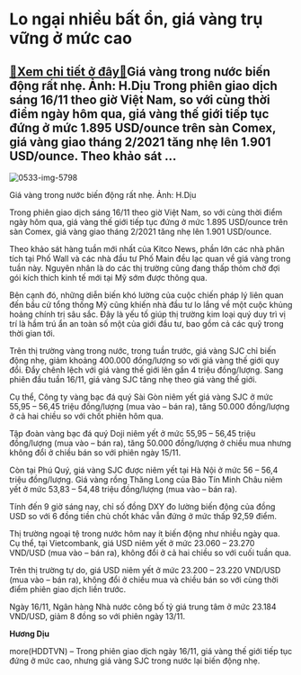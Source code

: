 Lo ngại nhiều bất ổn, giá vàng trụ vững ở mức cao
=================================================

[:gift:Xem chi tiết ở đây:gift:](https://hddtvn.com/lo-ngai-nhieu-bat-on-gia-vang-tru-vung-o-muc-cao/)Giá vàng trong nước biến động rất nhẹ. Ảnh: H.Dịu Trong phiên giao dịch sáng 16/11 theo giờ Việt Nam, so với cùng thời điểm ngày hôm qua, giá vàng thế giới tiếp tục đứng ở mức 1.895 USD/ounce trên sàn Comex, giá vàng giao tháng 2/2021 tăng nhẹ lên 1.901 USD/ounce. Theo khảo sát …
----------------------------------------------------------------------------------------------------------------------------------------------------------------------------------------------------------------------------------------------------------------------------------------





![0533-img-5798](https://hddtvn.com/wp-content/uploads/2021/01/0533_IMG_5798.jpg "Giá vàng trong nước biến động rất nhẹ. Ảnh: H.Dịu")


Giá vàng trong nước biến động rất nhẹ. Ảnh: H.Dịu



Trong phiên giao dịch sáng 16/11 theo giờ Việt Nam, so với cùng thời điểm ngày hôm qua, giá vàng thế giới tiếp tục đứng ở mức 1.895 USD/ounce trên sàn Comex, giá vàng giao tháng 2/2021 tăng nhẹ lên 1.901 USD/ounce.


Theo khảo sát hàng tuần mới nhất của Kitco News, phần lớn các nhà phân tích tại Phố Wall và các nhà đầu tư Phố Main đều lạc quan về giá vàng trong tuần này. Nguyên nhân là do các thị trường cũng đang thấp thỏm chờ đợi gói kích thích kinh tế mới tại Mỹ sớm được thông qua.


Bên cạnh đó, những diễn biến khó lường của cuộc chiến pháp lý liên quan đến bầu cử tổng thống Mỹ cũng khiến nhà đầu tư lo lắng về một cuộc khủng hoảng chính trị sâu sắc. Đây là yếu tố giúp thị trường kim loại quý duy trì vị trí là hầm trú ẩn an toàn số một của giới đầu tư, bao gồm cả các quỹ trong thời gian tới.


Trên thị trường vàng trong nước, trong tuần trước, giá vàng SJC chỉ biến động nhẹ, giảm khoảng 400.000 đồng/lượng so với giá vàng thế giới quy đổi. Đẩy chênh lệch với giá vàng thế giới lên gần 4 triệu đồng/lượng. Sang phiên đầu tuần 16/11, giá vàng SJC tăng nhẹ theo giá vàng thế giới.


Cụ thể, Công ty vàng bạc đá quý Sài Gòn niêm yết giá vàng SJC ở mức 55,95 – 56,45 triệu đồng/lượng (mua vào – bán ra), tăng 50.000 đồng/lượng ở cả hai chiều so với chốt phiên hôm qua.


Tập đoàn vàng bạc đá quý Doji niêm yết ở mức 55,95 – 56,45 triệu đồng/lượng (mua vào – bán ra), tăng 50.000 đồng/lượng ở chiều mua nhưng không đổi ở chiều bán so với phiên ngày 15/11.


Còn tại Phú Quý, giá vàng SJC được niêm yết tại Hà Nội ở mức 56 – 56,4 triệu đồng/lượng. Giá vàng rồng Thăng Long của Bảo Tín Minh Châu niêm yết ở mức 53,83 – 54,48 triệu đồng/lượng (mua vào – bán ra).


Tính đến 9 giờ sáng nay, chỉ số đồng DXY đo lường biến động của đồng USD so với 6 đồng tiền chủ chốt khác vẫn đứng ở mức thấp 92,59 điểm.


Thị trường ngoại tệ trong nước hôm nay ít biến động như nhiều ngày qua. Cụ thể, tại Vietcombank, giá USD niêm yết ở mức 23.060 – 23.270 VND/USD (mua vào – bán ra), không đổi ở cả hai chiều so với cuối tuần qua.


Trên thị trường tự do, giá USD niêm yết ở mức 23.200 – 23.220 VND/USD (mua vào – bán ra), không đổi ở chiều mua và chiều bán so với cùng thời điểm phiên giao dịch liền trước.


Ngày 16/11, Ngân hàng Nhà nước công bố tỷ giá trung tâm ở mức 23.184 VND/USD, giảm 8 đồng so với phiên ngày 13/11.




**Hương Dịu**



more(HDDTVN) – Trong phiên giao dịch ngày 16/11, giá vàng thế giới tiếp tục đứng ở mức cao, nhưng giá vàng SJC trong nước lại biến động nhẹ.

